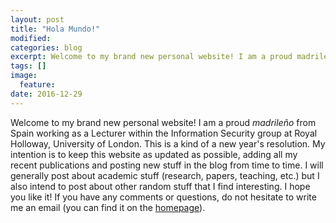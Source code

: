 ```yaml
---
layout: post
title: "Hola Mundo!"
modified:
categories: blog
excerpt: Welcome to my brand new personal website! I am a proud madrileño from Spain working as a Lecturer within the Information Security group at Royal Holloway, University of London...
tags: []
image:
  feature:
date: 2016-12-29
---
```


Welcome to my brand new personal website! I am a proud *madrileño* from Spain working as a Lecturer within the Information Security group at Royal Holloway, University of London. This is a kind of a new year's resolution. My intention is to keep this website as updated as possible, adding all my recent publications and posting new stuff in the blog from time to time. I will generally post about academic stuff (research, papers, teaching, etc.) but I also intend to post about other random stuff that I find interesting. I hope you like it! If you have any comments or questions, do not hesitate to write me an email (you can find it on the [homepage]({{site.url}})).
